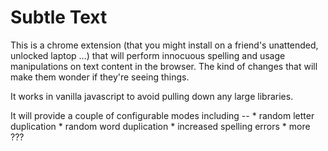 # Subtle Text

This is a chrome extension (that you might install on a friend's unattended, unlocked laptop ...) 
that will perform innocuous spelling and usage manipulations on text content in the browser. The kind
of changes that will make them wonder if they're seeing things.

It works in vanilla javascript to avoid pulling down any large libraries.

It will provide a couple of configurable modes including --
    * random letter duplication
    * random word duplication
    * increased spelling errors
    * more ???

